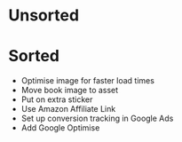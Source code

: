 # Unsorted

# Sorted

- Optimise image for faster load times
- Move book image to asset
- Put on extra sticker
- Use Amazon Affiliate Link
- Set up conversion tracking in Google Ads
- Add Google Optimise
